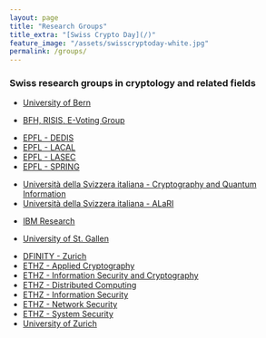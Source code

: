 ```yaml
---
layout: page
title: "Research Groups"
title_extra: "[Swiss Crypto Day](/)"
feature_image: "/assets/swisscryptoday-white.jpg"
permalink: /groups/
---
```


### Swiss research groups in cryptology and related fields

<!-- Bern -->
- [University of Bern](//crypto.unibe.ch/)
<!-- Biel -->
- [BFH, RISIS, E-Voting Group](//e-voting.bfh.ch/)
<!-- Lausanne -->
- [EPFL - DEDIS](//dedis.epfl.ch/)
- [EPFL - LACAL](//lacal.epfl.ch/)
- [EPFL - LASEC](//lasec.epfl.ch/)
- [EPFL - SPRING](//spring.epfl.ch/)
<!-- Lugano -->
- [Università della Svizzera italiana - Cryptography and Quantum Information](http://cqi.inf.usi.ch/)
- [Università della Svizzera italiana - ALaRI](http://people.alari.ch/regaz/)
<!-- Rüschlikon -->
- [IBM Research](//www.zurich.ibm.com/crypto/)
<!-- St. Gallen -->
- [University of St. Gallen](//cybersecurity.unisg.ch/)
<!-- Zürich -->
- [DFINITY - Zurich](//dfinity.org/team/#research)
- [ETHZ - Applied Cryptography](http://www.appliedcrypto.ethz.ch/)
- [ETHZ - Information Security and Cryptography](https://crypto.ethz.ch/)
- [ETHZ - Distributed Computing](//disco.ethz.ch/)
- [ETHZ - Information Security](http://www.infsec.ethz.ch/)
- [ETHZ - Network Security](//netsec.ethz.ch/)
- [ETHZ - System Security](http://www.syssec.ethz.ch/)
- [University of Zurich](//user.math.uzh.ch/rosenthal/)

